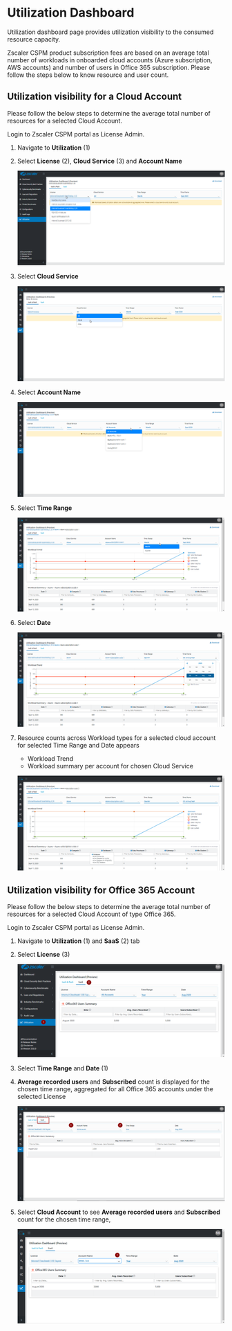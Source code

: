 Utilization Dashboard
=====================

Utilization dashboard page provides utilization visibility to the consumed resource capacity. 

Zscaler CSPM product subscription fees are based on an average total number of workloads in
onboarded cloud accounts (Azure subscription, AWS accounts) and number of users in Office 365 subscription. Please follow the steps below to know resource and user count. 

Utilization visibility for a Cloud Account 
--------------------------------------------
Please follow the below steps to determine the average total number of resources for a selected Cloud Account.

Login to Zscaler CSPM portal as License Admin.

1. Navigate to **Utilization** (1)

2. Select **License** (2), **Cloud Service** (3) and **Account Name**

    ![Azure Resources](.././images/utilizationDashboard/account_level_nav.png#thumbnail)

3. Select **Cloud Service** 

    ![Azure Resources](.././images/utilizationDashboard/account_level_filter1.png#thumbnail)

4. Select **Account Name**

    ![Azure Resources](.././images/utilizationDashboard/account_level_filter2.png#thumbnail)

5. Select **Time Range** 

    ![Azure Resources](.././images/utilizationDashboard/account_level_filter4.png#thumbnail)

6. Select **Date** 

    ![Azure Resources](.././images/utilizationDashboard/account_level_filter5.png#thumbnail)

7. Resource counts across Workload types for a selected cloud account for selected Time Range and Date appears
    - Workload Trend 
    - Workload summary per account for chosen Cloud Service

    ![Azure Resources](.././images/utilizationDashboard/account_level.png#thumbnail)

      
Utilization visibility for Office 365 Account 
---------------------------------------------
Please follow the below steps to determine the average total number of resources for a selected Cloud Account of type Office 365.

Login to Zscaler CSPM portal as License Admin.

1. Navigate to **Utilization** (1) and **SaaS** (2) tab

2. Select **License** (3) 

    ![Azure Resources](.././images/utilizationDashboard/saas_nav.png#thumbnail)

3. Select **Time Range** and **Date** (1)

4. **Average recorded users** and **Subscribed** count is displayed for the chosen time range, aggregated for all Office 365 accounts under the selected License

    ![Azure Resources](.././images/utilizationDashboard/saas.png#thumbnail)

5. Select **Cloud Account** to see **Average recorded users** and **Subscribed** count for the chosen time range,

    ![Azure Resources](.././images/utilizationDashboard/saas_acc.png#thumbnail)
